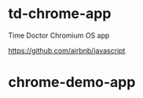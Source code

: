 # td-chrome-app
Time Doctor Chromium OS app

https://github.com/airbnb/javascript
# chrome-demo-app
